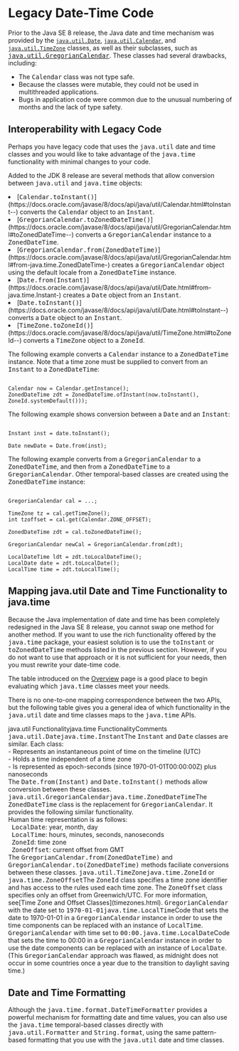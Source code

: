 
# Legacy Date-Time Code


Prior to the Java SE 8 release, the Java date and time mechanism was provided by the
[`java.util.Date`](https://docs.oracle.com/javase/8/docs/api/java/util/Date.html),
[`java.util.Calendar`](https://docs.oracle.com/javase/8/docs/api/java/util/Calendar.html), and
[`java.util.TimeZone`](https://docs.oracle.com/javase/8/docs/api/java/util/TimeZone.html) classes, as well as their subclasses, such as
[<tt>java.util.GregorianCalendar</tt>](https://docs.oracle.com/javase/8/docs/api/java/util/GregorianCalendar.html). These classes had several drawbacks, including:

- The <tt>Calendar</tt> class was not type safe.
- Because the classes were mutable, they could not be used in multithreaded applications.
- Bugs in application code were common due to the unusual numbering of months and the lack of type safety.

## Interoperability with Legacy Code


Perhaps you have legacy code that uses the <tt>java.util</tt> date and time classes and you would like to take advantage of the <tt>java.time</tt> functionality with minimal changes to your code.


Added to the JDK 8 release are several methods that allow conversion between <tt>java.util</tt> and <tt>java.time</tt> objects:

<li>
[<tt>Calendar.toInstant()</tt>](https://docs.oracle.com/javase/8/docs/api/java/util/Calendar.html#toInstant--) converts the <tt>Calendar</tt> object to an <tt>Instant</tt>.</li>
<li>
[<tt>GregorianCalendar.toZonedDateTime()</tt>](https://docs.oracle.com/javase/8/docs/api/java/util/GregorianCalendar.html#toZonedDateTime--) converts a <tt>GregorianCalendar</tt> instance to a <tt>ZonedDateTime</tt>.</li>
<li>
[<tt>GregorianCalendar.from(ZonedDateTime)</tt>](https://docs.oracle.com/javase/8/docs/api/java/util/GregorianCalendar.html#from-java.time.ZonedDateTime-) creates a <tt>GregorianCalendar</tt> object using the default locale from a <tt>ZonedDateTime</tt> instance.</li>
<li>
[<tt>Date.from(Instant)</tt>](https://docs.oracle.com/javase/8/docs/api/java/util/Date.html#from-java.time.Instant-) creates a <tt>Date</tt> object from an <tt>Instant</tt>.</li>
<li>
[<tt>Date.toInstant()</tt>](https://docs.oracle.com/javase/8/docs/api/java/util/Date.html#toInstant--) converts a <tt>Date</tt> object to an <tt>Instant</tt>.</li>
<li>
[<tt>TimeZone.toZoneId()</tt>](https://docs.oracle.com/javase/8/docs/api/java/util/TimeZone.html#toZoneId--) converts a <tt>TimeZone</tt> object to a <tt>ZoneId</tt>.</li>


The following example converts a <tt>Calendar</tt> instance to a <tt>ZonedDateTime</tt> instance. Note that a time zone must be supplied to convert from an <tt>Instant</tt> to a <tt>ZonedDateTime</tt>:

```

Calendar now = Calendar.getInstance();
ZonedDateTime zdt = ZonedDateTime.ofInstant(now.toInstant(), ZoneId.systemDefault()));

```


The following example shows conversion between a <tt>Date</tt> and an <tt>Instant</tt>:

```

Instant inst = date.toInstant();

Date newDate = Date.from(inst);

```


The following example converts from a <tt>GregorianCalendar</tt> to a <tt>ZonedDateTime</tt>, and then from a <tt>ZonedDateTime</tt> to a <tt>GregorianCalendar</tt>. Other temporal-based classes are created using the <tt>ZonedDateTime</tt> instance:

```

GregorianCalendar cal = ...;

TimeZone tz = cal.getTimeZone();
int tzoffset = cal.get(Calendar.ZONE_OFFSET);

ZonedDateTime zdt = cal.toZonedDateTime();

GregorianCalendar newCal = GregorianCalendar.from(zdt);

LocalDateTime ldt = zdt.toLocalDateTime();
LocalDate date = zdt.toLocalDate();
LocalTime time = zdt.toLocalTime();

```

## Mapping java.util Date and Time Functionality to java.time


Because the Java implementation of date and time has been completely redesigned in the Java SE 8 release, you cannot swap one method for another method. If you want to use the rich functionality offered by the <tt>java.time</tt> package,  your easiest solution is to use the <tt>toInstant</tt> or <tt>toZonedDateTime</tt> methods listed in the previous section. However, if you do not want to use that approach or it is not sufficient for your needs, then you must rewrite your date-time code.


The table introduced on the
[Overview](overview.html) page is a good place to begin evaluating which <tt>java.time</tt> classes meet your needs.


There is no one-to-one mapping correspondence between the two APIs, but the following table gives you a general idea of which functionality in the <tt>java.util</tt> date and time classes maps to the <tt>java.time</tt> APIs.
<th id="h1">java.util Functionality</th><th id="h2">java.time Functionality</th><th id="h3">Comments</th>
<td headers="h1"><tt>java.util.Date</tt></td><td headers="h2"><tt>java.time.Instant</tt></td><td headers="h3">The <tt>Instant</tt> and <tt>Date</tt> classes are similar. Each class:<br />- Represents an instantaneous point of time on the timeline (UTC)<br />- Holds a time independent of a time zone<br />- Is represented as epoch-seconds (since 1970-01-01T00:00:00Z) plus nanoseconds<br />The <tt>Date.from(Instant)</tt> and <tt>Date.toInstant()</tt> methods allow conversion between these classes.</td>
<td headers="h1"><tt>java.util.GregorianCalendar</tt></td><td headers="h2"><tt>java.time.ZonedDateTime</tt></td><td headers="h3">The <tt>ZonedDateTime</tt> class is the replacement for <tt>GregorianCalendar</tt>. It provides the following similar functionality.<br />Human time representation is as follows:<br />&#160;&#160;<tt>LocalDate</tt>: year, month, day<br />&#160;&#160;<tt>LocalTime</tt>: hours, minutes, seconds, nanoseconds<br />&#160;&#160;<tt>ZoneId</tt>: time zone<br />&#160;&#160;<tt>ZoneOffset</tt>: current offset from GMT<br />The <tt>GregorianCalendar.from(ZonedDateTime)</tt> and <tt>GregorianCalendar.to(ZonedDateTime)</tt> methods faciliate conversions between these classes.</td>
<td headers="h1"><tt>java.util.TimeZone</tt></td><td headers="h2"><tt>java.time.ZoneId</tt> or <tt>java.time.ZoneOffset</tt></td><td headers="h3">The <tt>ZoneId</tt> class specifies a time zone identifier and has access to the rules used each time zone. The <tt>ZoneOffset</tt> class specifies only an offset from Greenwich/UTC. For more information, see[Time Zone and Offset Classes](timezones.html).</td>
<td headers="h1"><tt>GregorianCalendar</tt> with the date set to <tt>1970-01-01</tt></td><td headers="h2"><tt>java.time.LocalTime</tt></td><td headers="h3">Code that sets the date to 1970-01-01 in a <tt>GregorianCalendar</tt> instance in order to use the time components can be replaced with an instance of <tt>LocalTime</tt>.</td>
<td headers="h1"><tt>GregorianCalendar</tt> with time set to <tt>00:00.</tt></td><td headers="h2"><tt>java.time.LocalDate</tt></td><td headers="h3">Code that sets the time to 00:00 in a <tt>GregorianCalendar</tt> instance in order to use the date components can be replaced with an instance of <tt>LocalDate</tt>. (This <tt>GregorianCalendar</tt> approach was flawed, as midnight does not occur in some countries once a year due to the transition to daylight saving time.)</td>

## Date and Time Formatting


Although the <tt>java.time.format.DateTimeFormatter</tt> provides a powerful mechanism for formatting date and time values, you can also use the <tt>java.time</tt> temporal-based classes directly with <tt>java.util.Formatter</tt> and <tt>String.format</tt>, using the same pattern-based formatting that you use with the <tt>java.util</tt> date and time classes.
